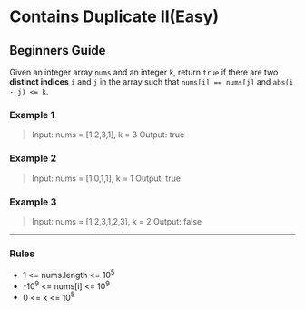 # Contains Duplicate II(Easy)

## Beginners Guide

Given an integer array `nums` and an integer `k`, return `true` if there are two **distinct indices** `i` and `j` in the array such that `nums[i] == nums[j]` and `abs(i - j) <= k`.

### Example 1

>Input: nums = [1,2,3,1], k = 3
Output: true

### Example 2

>Input: nums = [1,0,1,1], k = 1
Output: true

### Example 3

>Input: nums = [1,2,3,1,2,3], k = 2
Output: false

---

### Rules

* 1 <= nums.length <= 10$^5$
* -10$^9$ <= nums[i] <= 10$^9$
* 0 <= k <= 10$^5$
